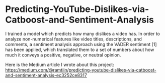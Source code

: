 # Predicting-YouTube-Dislikes-via-Catboost-and-Sentiment-Analysis
I trained a model which predicts how many dislikes a video has. In order to analyze non-numerical features like video titles, descriptions, and comments, a sentiment analysis approach using the VADER sentiment [1] has been applied, which translated them to a set of numbers about how much it conveys a positive, negative, or neutral opinion.


Here is the Medium article I wrote about this project: </br>
https://medium.com/@ramtiin/predicting-youtube-dislikes-via-catboost-and-sentiment-analysis-ec3252ce8317
